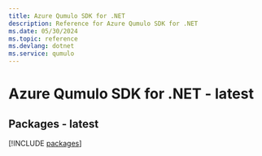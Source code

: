 ```yaml
---
title: Azure Qumulo SDK for .NET
description: Reference for Azure Qumulo SDK for .NET
ms.date: 05/30/2024
ms.topic: reference
ms.devlang: dotnet
ms.service: qumulo
---
```

# Azure Qumulo SDK for .NET - latest
## Packages - latest
[!INCLUDE [packages](qumulo-index.md)]